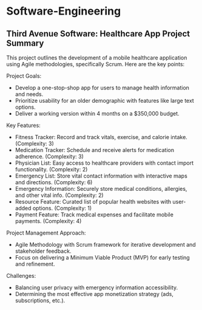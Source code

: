 # Software-Engineering

## Third Avenue Software: Healthcare App Project Summary

This project outlines the development of a mobile healthcare application using Agile methodologies, specifically Scrum. Here are the key points:

Project Goals:

* Develop a one-stop-shop app for users to manage health information and needs.
* Prioritize usability for an older demographic with features like large text options.
* Deliver a working version within 4 months on a $350,000 budget.

Key Features:

* Fitness Tracker: Record and track vitals, exercise, and calorie intake. (Complexity: 3)
* Medication Tracker: Schedule and receive alerts for medication adherence. (Complexity: 3)
* Physician List: Easy access to healthcare providers with contact import functionality. (Complexity: 2)
* Emergency List: Store vital contact information with interactive maps and directions. (Complexity: 6)
* Emergency Information: Securely store medical conditions, allergies, and other vital info. (Complexity: 2)
* Resource Feature: Curated list of popular health websites with user-added options. (Complexity: 1)
* Payment Feature: Track medical expenses and facilitate mobile payments. (Complexity: 4)

Project Management Approach:

* Agile Methodology with Scrum framework for iterative development and stakeholder feedback.
* Focus on delivering a Minimum Viable Product (MVP) for early testing and refinement.

Challenges:

* Balancing user privacy with emergency information accessibility.
* Determining the most effective app monetization strategy (ads, subscriptions, etc.).
